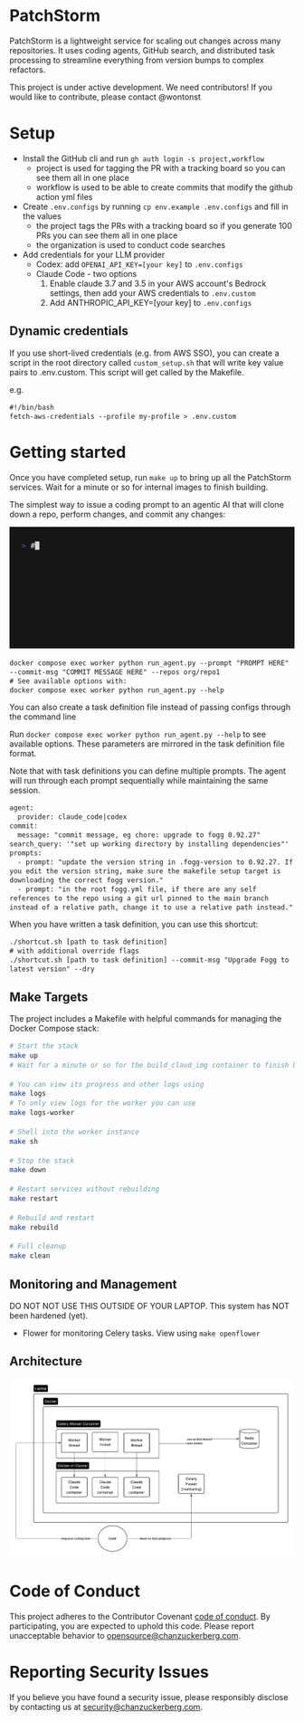 # PatchStorm

PatchStorm is a lightweight service for scaling out changes across many repositories. 
It uses coding agents, GitHub search, and distributed task processing to streamline everything from
version bumps to complex refactors.

This project is under active development. We need contributors! 
If you would like to contribute, please contact @wontonst

# Setup

* Install the GitHub cli and run `gh auth login -s project,workflow`
  * project is used for tagging the PR with a tracking board so you can see them all in one place
  * workflow is used to be able to create commits that modify the github action yml files
* Create `.env.configs` by running `cp env.example .env.configs` and fill in the values
  * the project tags the PRs with a tracking board so if you generate 100 PRs you can see them all in one place
  * the organization is used to conduct code searches
* Add credentials for your LLM provider
  * Codex: add `OPENAI_API_KEY=[your key]` to `.env.configs`
  * Claude Code - two options
    1. Enable claude 3.7 and 3.5 in your AWS account's Bedrock settings, then add your AWS credentials to `.env.custom`
    2. Add ANTHROPIC_API_KEY=[your key] to `.env.configs`

## Dynamic credentials

If you use short-lived credentials (e.g. from AWS SSO), you can create a script in the root directory called
`custom_setup.sh` that will write key value pairs to .env.custom. This script will get called by the Makefile.

e.g.

```
#!/bin/bash
fetch-aws-credentials --profile my-profile > .env.custom
```

# Getting started

Once you have completed setup, run `make up` to bring up all the PatchStorm services.
Wait for a minute or so for internal images to finish building.

The simplest way to issue a coding prompt to an agentic AI that will clone down a repo, perform changes, and commit any changes:

![command example](./demo.gif)

```
docker compose exec worker python run_agent.py --prompt "PROMPT HERE" --commit-msg "COMMIT MESSAGE HERE" --repos org/repo1
# See available options with:
docker compose exec worker python run_agent.py --help
```

You can also create a task definition file instead of passing configs through the command line

Run `docker compose exec worker python run_agent.py --help` to see available options. These parameters are
mirrored in the task definition file format.

Note that with task definitions you can define multiple prompts. The agent will run through each prompt
sequentially while maintaining the same session.

```
agent:
  provider: claude_code|codex
commit:
  message: "commit message, eg chore: upgrade to fogg 0.92.27"
search_query: '"set up working directory by installing dependencies"'
prompts:
  - prompt: "update the version string in .fogg-version to 0.92.27. If you edit the version string, make sure the makefile setup target is downloading the correct fogg version."
  - prompt: "in the root fogg.yml file, if there are any self references to the repo using a git url pinned to the main branch instead of a relative path, change it to use a relative path instead."
```

When you have written a task definition, you can use this shortcut:

```
./shortcut.sh [path to task definition]
# with additional override flags
./shortcut.sh [path to task definition] --commit-msg "Upgrade Fogg to latest version" --dry
```


## Make Targets

The project includes a Makefile with helpful commands for managing the Docker Compose stack:

```bash
# Start the stack
make up
# Wait for a minute or so for the build_claud_img container to finish building the claude runner image within the stack

# You can view its progress and other logs using
make logs
# To only view logs for the worker you can use
make logs-worker

# Shell into the worker instance
make sh

# Stop the stack
make down

# Restart services without rebuilding
make restart

# Rebuild and restart
make rebuild

# Full cleanup
make clean
```

## Monitoring and Management

DO NOT NOT USE THIS OUTSIDE OF YOUR LAPTOP.
This system has NOT been hardened (yet).

- Flower for monitoring Celery tasks. View using `make openflower`

## Architecture

![architecture diagram](./PatchStorm.png)

# Code of Conduct

This project adheres to the Contributor Covenant [code of conduct](https://github.com/chanzuckerberg/.github/blob/master/CODE_OF_CONDUCT.md). By participating, you are expected to uphold this code. Please report unacceptable behavior to [opensource@chanzuckerberg.com](mailto:opensource@chanzuckerberg.com).

# Reporting Security Issues

If you believe you have found a security issue, please responsibly disclose by contacting us at [security@chanzuckerberg.com](mailto:security@chanzuckerberg.com).

